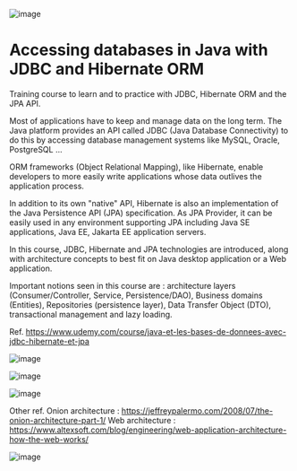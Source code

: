 ![image](https://user-images.githubusercontent.com/36189996/136406852-3e534ef2-563c-4722-94a7-826852193de0.png)

# Accessing databases in Java with JDBC and Hibernate ORM

Training course to learn and to practice with JDBC, Hibernate ORM and the JPA API.

Most of applications have to keep and manage data on the long term. The Java platform provides an API called JDBC (Java Database Connectivity) to do this by accessing database management systems like MySQL, Oracle, PostgreSQL ...

ORM frameworks (Object Relational Mapping), like Hibernate, enable developers to more easily write applications whose data outlives the application process. 

In addition to its own "native" API, Hibernate is also an implementation of the Java Persistence API (JPA) specification. As JPA Provider, it can be easily used in any environment supporting JPA including Java SE applications, Java EE, Jakarta EE application servers.

In this course, JDBC, Hibernate and JPA technologies are introduced, along with architecture concepts to best fit on Java desktop application or a Web application. 

Important notions seen in this course are : architecture layers (Consumer/Controller, Service, Persistence/DAO), Business domains (Entities), Repositories (persistence layer), Data Transfer Object (DTO), transactional management and lazy loading.

Ref. https://www.udemy.com/course/java-et-les-bases-de-donnees-avec-jdbc-hibernate-et-jpa



![image](https://user-images.githubusercontent.com/36189996/136409279-6b7f2272-ff30-4102-9690-6230c8fe5c71.png)

![image](https://user-images.githubusercontent.com/36189996/136409694-7226e5b5-b182-41b9-a9e0-be672c7f9009.png)

![image](https://user-images.githubusercontent.com/36189996/136412968-64dfbaf3-6f6d-43ac-99be-f5cf3c12b241.png)

Other ref. 
Onion architecture : https://jeffreypalermo.com/2008/07/the-onion-architecture-part-1/
Web architecture : https://www.altexsoft.com/blog/engineering/web-application-architecture-how-the-web-works/

![image](https://user-images.githubusercontent.com/36189996/137469976-69147cbe-79cb-4207-bf29-502467856bc4.png)
